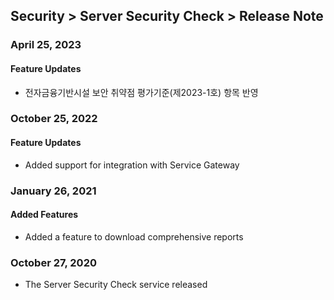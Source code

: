 ## Security > Server Security Check > Release Note

### April 25, 2023

#### Feature Updates
* 전자금융기반시설 보안 취약점 평가기준(제2023-1호) 항목 반영

### October 25, 2022

#### Feature Updates
* Added support for integration with Service Gateway

### January 26, 2021

#### Added Features
* Added a feature to download comprehensive reports

### October 27, 2020
* The Server Security Check service released
